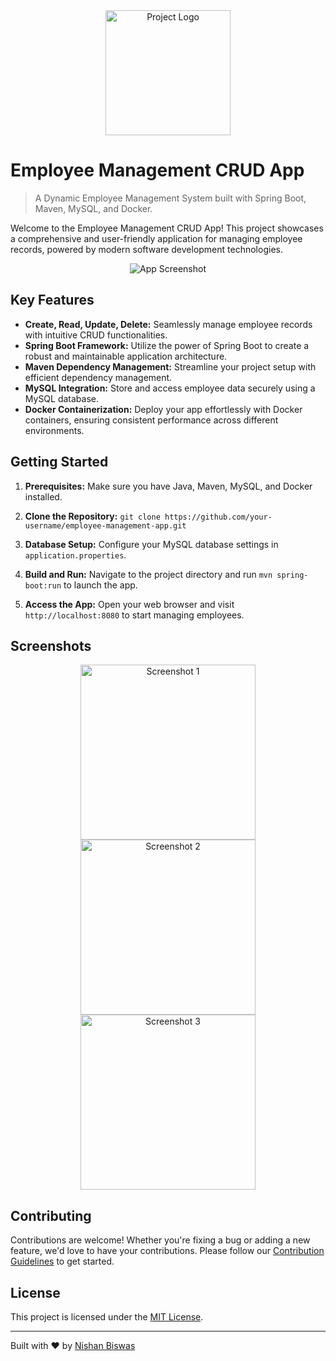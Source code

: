 <div align="center">
  <img src="project_logo.png" alt="Project Logo" width="200">
</div>

# Employee Management CRUD App
> A Dynamic Employee Management System built with Spring Boot, Maven, MySQL, and Docker.

Welcome to the Employee Management CRUD App! This project showcases a comprehensive and user-friendly application for managing employee records, powered by modern software development technologies.

<div align="center">
  <img src="screenshot.png" alt="App Screenshot">
</div>

## Key Features

- **Create, Read, Update, Delete:** Seamlessly manage employee records with intuitive CRUD functionalities.
- **Spring Boot Framework:** Utilize the power of Spring Boot to create a robust and maintainable application architecture.
- **Maven Dependency Management:** Streamline your project setup with efficient dependency management.
- **MySQL Integration:** Store and access employee data securely using a MySQL database.
- **Docker Containerization:** Deploy your app effortlessly with Docker containers, ensuring consistent performance across different environments.

## Getting Started

1. **Prerequisites:** Make sure you have Java, Maven, MySQL, and Docker installed.

2. **Clone the Repository:** `git clone https://github.com/your-username/employee-management-app.git`

3. **Database Setup:** Configure your MySQL database settings in `application.properties`.

4. **Build and Run:** Navigate to the project directory and run `mvn spring-boot:run` to launch the app.

5. **Access the App:** Open your web browser and visit `http://localhost:8080` to start managing employees.

## Screenshots

<div align="center">
  <img src="screenshot1.png" alt="Screenshot 1" width="280">
  <img src="screenshot2.png" alt="Screenshot 2" width="280">
  <img src="screenshot3.png" alt="Screenshot 3" width="280">
</div>

## Contributing

Contributions are welcome! Whether you're fixing a bug or adding a new feature, we'd love to have your contributions. Please follow our [Contribution Guidelines](CONTRIBUTING.md) to get started.

## License

This project is licensed under the [MIT License](LICENSE).

---

Built with ❤️ by [Nishan Biswas](https://github.com/zender651)
